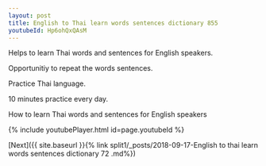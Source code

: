 ```yaml
---
layout: post
title: English to Thai learn words sentences dictionary 855 
youtubeId: Hp6ohQxQAsM
---
```

 
 
Helps to learn Thai words and sentences for English speakers.

Opportunitiy to repeat the words sentences. 

Practice Thai language. 
 
10 minutes practice every day. 
 
How to learn Thai words and sentences for English speakers 
 
{% include youtubePlayer.html id=page.youtubeId %}
 
 
[Next]({{ site.baseurl }}{% link  split1/_posts/2018-09-17-English to thai learn words sentences dictionary 72 .md%})
 
